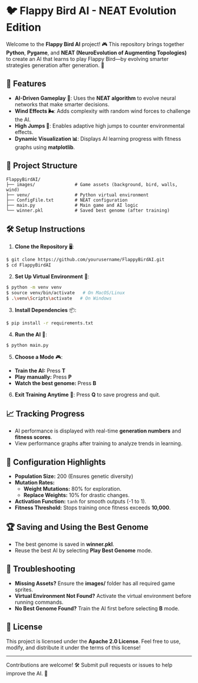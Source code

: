 # 🐦 Flappy Bird AI - NEAT Evolution Edition

Welcome to the **Flappy Bird AI** project! 🎮 This repository brings together **Python**, **Pygame**, and **NEAT (NeuroEvolution of Augmenting Topologies)** to create an AI that learns to play Flappy Bird—by evolving smarter strategies generation after generation. 🌟

## 🚀 Features
- **AI-Driven Gameplay** 🧠: Uses the **NEAT algorithm** to evolve neural networks that make smarter decisions.
- **Wind Effects 🌬️**: Adds complexity with random wind forces to challenge the AI.
- **High Jumps 🚀**: Enables adaptive high jumps to counter environmental effects.
- **Dynamic Visualization 📊**: Displays AI learning progress with fitness graphs using **matplotlib**.

## 📂 Project Structure
```
FlappyBirdAI/
├── images/               # Game assets (background, bird, walls, wind)
├── venv/                 # Python virtual environment
├── ConfigFile.txt        # NEAT configuration
├── main.py               # Main game and AI logic
└── winner.pkl            # Saved best genome (after training)
```

## 🛠️ Setup Instructions

1. **Clone the Repository** 🖥️:
```bash
$ git clone https://github.com/yourusername/FlappyBirdAI.git
$ cd FlappyBirdAI
```

2. **Set Up Virtual Environment** 🐍:
```bash
$ python -m venv venv
$ source venv/bin/activate   # On MacOS/Linux
$ .\venv\Scripts\activate   # On Windows
```

3. **Install Dependencies** 📦:
```bash
$ pip install -r requirements.txt
```

4. **Run the AI** 🤖:
```bash
$ python main.py
```

5. **Choose a Mode** 🎮:
- **Train the AI:** Press **T**
- **Play manually:** Press **P**
- **Watch the best genome:** Press **B**

6. **Exit Training Anytime** 🛑:
Press **Q** to save progress and quit.

## 📈 Tracking Progress
- AI performance is displayed with real-time **generation numbers** and **fitness scores**.
- View performance graphs after training to analyze trends in learning.

## 🧪 Configuration Highlights
- **Population Size:** 200 (Ensures genetic diversity)
- **Mutation Rates:**
  - **Weight Mutations:** 80% for exploration.
  - **Replace Weights:** 10% for drastic changes.
- **Activation Function:** `tanh` for smooth outputs (-1 to 1).
- **Fitness Threshold:** Stops training once fitness exceeds **10,000**.

## 🏆 Saving and Using the Best Genome
- The best genome is saved in **winner.pkl**.
- Reuse the best AI by selecting **Play Best Genome** mode.

## 🤔 Troubleshooting
- **Missing Assets?** Ensure the **images/** folder has all required game sprites.
- **Virtual Environment Not Found?** Activate the virtual environment before running commands.
- **No Best Genome Found?** Train the AI first before selecting **B** mode.

## 📜 License
This project is licensed under the **Apache 2.0 License**. Feel free to use, modify, and distribute it under the terms of this license!

---

Contributions are welcome! 🛠️ Submit pull requests or issues to help improve the AI. 🎉


